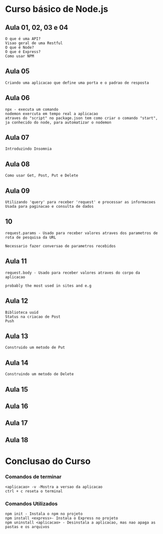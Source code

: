 # Curso básico de Node.js

## Aula 01, 02, 03 e 04
    O que é uma API?
    Visao geral de uma Restful
    O que é Node?
    O que é Express?
    Como usar NPM

## Aula 05
    Criando uma aplicacao que define uma porta e o padrao de resposta

## Aula 06
    npx - executa um comando
    nodemon exercuta em tempo real a aplicacao
    atraves do "script" no package.json tem como criar o comando "start", ja conhecido do node, para automatizar o nodemon

## Aula 07
    Introduzindo Insomnia

## Aula 08
    Como usar Get, Post, Put e Delete

## Aula 09
    Utilizando 'query' para receber 'request' e processar as informacoes
    Usada para paginacao e consulta de dados

## 10
    request.params - Usado para receber valores atraves dos parametros de rota de pesquisa da URL

    Necessario fazer conversao de parametros recebidos

## Aula 11
    request.body - Usado para receber valores atraves do corpo da aplicacao

    probably the most used in sites and e.g

## Aula 12
    Biblioteca uuid
    Status na criacao de Post
    Push

## Aula 13
    Construido um metodo de Put

## Aula 14
    Construindo um metodo de Delete

## Aula 15

## Aula 16


## Aula 17


## Aula 18


# Conclusao do Curso

### Comandos de terminar
    <aplicacao> -v -Mostra a versao da aplicacao
    ctrl + c reseta o terminal

### Comandos Utilizados
    npm init - Instala o npm no projeto
    npm install <express>- Instala o Express no projeto
    npm uninstall <aplicacao> - Desinstala a aplicacao, mas nao apaga as pastas e os arquivos